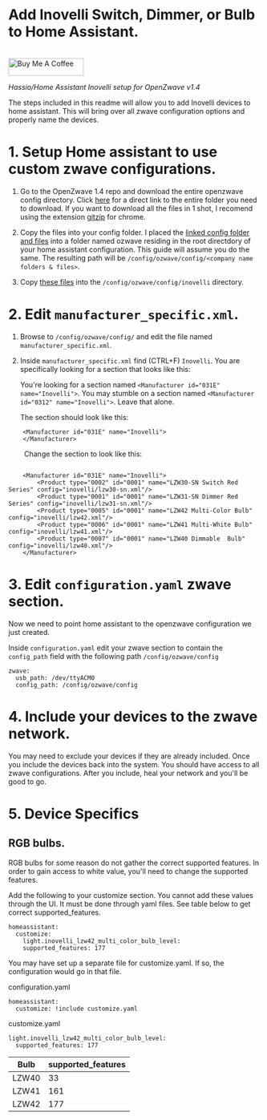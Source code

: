 # Add Inovelli Switch, Dimmer, or Bulb to Home Assistant.
<br><a href="https://www.buymeacoffee.com/Petro31" target="_blank"><img src="https://cdn.buymeacoffee.com/buttons/default-black.png" width="150px" height="35px" alt="Buy Me A Coffee" style="height: 35px !important;width: 150px !important;" ></a>

_Hassio/Home Assistant Inovelli setup for OpenZwave v1.4_

The steps included in this readme will allow you to add Inovelli devices to home assistant.  This will bring over all zwave configuration options and properly name the devices.

# 1.  Setup Home assistant to use custom zwave configurations.

1.  Go to the OpenZwave 1.4 repo and download the entire openzwave config directory.  Click [here](https://github.com/OpenZWave/open-zwave/tree/1.4/config) for a direct link to the entire folder you need to download.  If you want to download all the files in 1 shot, I recomend using the extension [gitzip](https://chrome.google.com/webstore/detail/gitzip-for-github/ffabmkklhbepgcgfonabamgnfafbdlkn?hl=en) for chrome.

2.  Copy the files into your config folder.  I placed the [linked config folder and files](https://github.com/home-assistant/open-zwave/tree/hass/config) into a folder named ozwave residing in the root directdory of your home assistant configuration.  This guide will assume you do the same.  The resulting path will be `/config/ozwave/config/<company name folders & files>`.
 
3.  Copy [these files](https://github.com/Petro31/inovelli_zwave_config/tree/master/config/inovelli) into the `/config/ozwave/config/inovelli` directory.

# 2. Edit `manufacturer_specific.xml`.

1.  Browse to `/config/ozwave/config/` and edit the file named `manufacturer_specific.xml`.

2.  Inside `manufacturer_specific.xml` find (CTRL+F) `Inovelli`.  You are specifically looking for a section that looks like this:

    You're looking for a section named `<Manufacturer id="031E" name="Inovelli">`.  You may stumble on a section named `<Manufacturer id="0312" name="Inovelli">`.  Leave that alone.

    The section should look like this:

```
	<Manufacturer id="031E" name="Inovelli">
	</Manufacturer>
```

&nbsp;&nbsp;&nbsp;&nbsp;&nbsp;&nbsp;&nbsp;&nbsp;Change the section to look like this:
```

	<Manufacturer id="031E" name="Inovelli">
		<Product type="0002" id="0001" name="LZW30-SN Switch Red Series" config="inovelli/lzw30-sn.xml"/>
		<Product type="0001" id="0001" name="LZW31-SN Dimmer Red Series" config="inovelli/lzw31-sn.xml"/>
		<Product type="0005" id="0001" name="LZW42 Multi-Color Bulb" config="inovelli/lzw42.xml"/>
		<Product type="0006" id="0001" name="LZW41 Multi-White Bulb" config="inovelli/lzw41.xml"/>
		<Product type="0007" id="0001" name="LZW40 Dimmable  Bulb" config="inovelli/lzw40.xml"/>
	</Manufacturer>
```
   
# 3. Edit `configuration.yaml` zwave section.

Now we need to point home assistant to the openzwave configuration we just created.

Inside `configuration.yaml` edit your zwave section to contain the `config_path` field with the following path `/config/ozwave/config`
   
```
zwave:
  usb_path: /dev/ttyACM0
  config_path: /config/ozwave/config
```
   
# 4. Include your devices to the zwave network.

You may need to exclude your devices if they are already included.  Once you include the devices back into the system.  You should have access to all zwave configurations.  After you include, heal your network and you'll be good to go.

# 5. Device Specifics

## RGB bulbs.

RGB bulbs for some reason do not gather the correct supported features.  In order to gain access to white value, you'll need to change the supported features.

Add the following to your customize section.  You cannot add these values through the UI.  It must be done through yaml files.  See table below to get correct supported_features.

```
homeassistant:
  customize:
    light.inovelli_lzw42_multi_color_bulb_level:
    supported_features: 177
```
You may have set up a separate file for customize.yaml.  If so, the configuration would go in that file.

configuration.yaml
```
homeassistant:
  customize: !include customize.yaml
```
customize.yaml
```
light.inovelli_lzw42_multi_color_bulb_level:
  supported_features: 177
```

Bulb | supported_features
---|---
LZW40| 33
LZW41| 161
LZW42| 177
